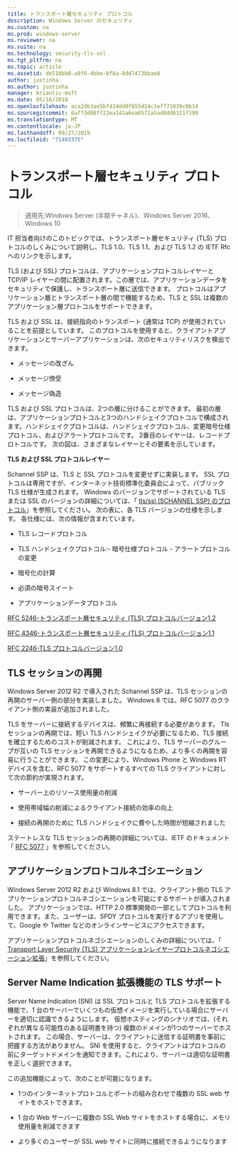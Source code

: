 ```yaml
---
title: トランスポート層セキュリティ プロトコル
description: Windows Server のセキュリティ
ms.custom: na
ms.prod: windows-server
ms.reviewer: na
ms.suite: na
ms.technology: security-tls-ssl
ms.tgt_pltfrm: na
ms.topic: article
ms.assetid: de510bb0-a9f6-4bbe-8f8a-8dd7473bbae8
author: justinha
ms.author: justinha
manager: brianlic-msft
ms.date: 05/16/2018
ms.openlocfilehash: aca2db3ae5bf424dd0f855d24c1ef771039c8b14
ms.sourcegitcommit: 6aff3d88ff22ea141a6ea6572a5ad8dd6321f199
ms.translationtype: MT
ms.contentlocale: ja-JP
ms.lasthandoff: 09/27/2019
ms.locfileid: "71403375"
---
```

# <a name="transport-layer-security-protocol"></a>トランスポート層セキュリティ プロトコル

>適用先:Windows Server (半期チャネル)、Windows Server 2016、Windows 10

IT 担当者向けのこのトピックでは、トランスポート層セキュリティ (TLS) プロトコルのしくみについて説明し、TLS 1.0、TLS 1.1、および TLS 1.2 の IETF Rfc へのリンクを示します。

TLS (および SSL) プロトコルは、アプリケーションプロトコルレイヤーと TCP/IP レイヤーの間に配置されます。この層では、アプリケーションデータをセキュリティで保護し、トランスポート層に送信できます。 プロトコルはアプリケーション層とトランスポート層の間で機能するため、TLS と SSL は複数のアプリケーション層プロトコルをサポートできます。

TLS および SSL は、接続指向のトランスポート (通常は TCP) が使用されていることを前提としています。 このプロトコルを使用すると、クライアントアプリケーションとサーバーアプリケーションは、次のセキュリティリスクを検出できます。

-   メッセージの改ざん

-   メッセージ傍受

-   メッセージ偽造

TLS および SSL プロトコルは、2つの層に分けることができます。 最初の層は、アプリケーションプロトコルと3つのハンドシェイクプロトコルで構成されます。ハンドシェイクプロトコルは、ハンドシェイクプロトコル、変更暗号仕様プロトコル、およびアラートプロトコルです。 2番目のレイヤーは、レコードプロトコルです。 次の図は、さまざまなレイヤーとその要素を示しています。

**TLS および SSL プロトコルレイヤー**


Schannel SSP は、TLS と SSL プロトコルを変更せずに実装します。 SSL プロトコルは専用ですが、インターネット技術標準化委員会によって、パブリック TLS 仕様が生成されます。 Windows のバージョンでサポートされている TLS または SSL のバージョンの詳細については、「 [tls/ssl (SCHANNEL SSP) のプロトコル](https://msdn.microsoft.com/library/windows/desktop/mt808159(v=vs.85).aspx)」を参照してください。 次の表に、各 TLS バージョンの仕様を示します。 各仕様には、次の情報が含まれています。

-   TLS レコードプロトコル

-   TLS ハンドシェイクプロトコル:\- 暗号仕様プロトコル \- アラートプロトコルの変更

-   暗号化の計算

-   必須の暗号スイート

-   アプリケーションデータプロトコル

[RFC 5246-トランスポート層セキュリティ (TLS) プロトコルバージョン1.2](http://tools.ietf.org/html/rfc5246)

[RFC 4346-トランスポート層セキュリティ (TLS) プロトコルバージョン1.1](http://tools.ietf.org/html/rfc4346)

[RFC 2246-TLS プロトコルバージョン1.0](http://tools.ietf.org/html/rfc2246)

## <a name="BKMK_SessionResumption"></a>TLS セッションの再開
Windows Server 2012 R2 で導入された Schannel SSP は、TLS セッションの再開のサーバー側の部分を実装しました。 Windows 8 では、RFC 5077 のクライアント側の実装が追加されました。

TLS をサーバーに接続するデバイスは、頻繁に再接続する必要があります。 Tls セッションの再開では、短い TLS ハンドシェイクが必要になるため、TLS 接続を確立するためのコストが削減されます。 これにより、TLS サーバーのグループが互いの TLS セッションを再開できるようになるため、より多くの再開を容易に行うことができます。 この変更により、Windows Phone と Windows RT デバイスを含む、RFC 5077 をサポートするすべての TLS クライアントに対して次の節約が実現されます。

-   サーバー上のリソース使用量の削減

-   使用帯域幅の削減によるクライアント接続の効率の向上

-   接続の再開のために TLS ハンドシェイクに費やした時間が短縮されました

ステートレスな TLS セッションの再開の詳細については、IETF のドキュメント「 [RFC 5077](http://www.ietf.org/rfc/rfc5077) 」を参照してください。

## <a name="BKMK_AppProtocolNego"></a>アプリケーションプロトコルネゴシエーション
 Windows Server 2012 R2 および Windows 8.1 では、クライアント側の TLS アプリケーションプロトコルネゴシエーションを可能にするサポートが導入されました。 アプリケーションでは、HTTP 2.0 標準開発の一部としてプロトコルを利用できます。また、ユーザーは、SPDY プロトコルを実行するアプリを使用して、Google や Twitter などのオンラインサービスにアクセスできます。

アプリケーションプロトコルネゴシエーションのしくみの詳細については、「 [Transport Layer Security (TLS) アプリケーションレイヤープロトコルネゴシエーション拡張](http://tools.ietf.org/search/draft-ietf-tls-applayerprotoneg-05)」を参照してください。

## <a name="BKMK_SNI"></a>Server Name Indication 拡張機能の TLS サポート
Server Name Indication (SNI) は SSL プロトコルと TLS プロトコルを拡張する機能で、1 台のサーバーでいくつもの仮想イメージを実行している場合にサーバーを適切に認識できるようにします。 仮想ホスティングのシナリオでは、(それぞれが異なる可能性のある証明書を持つ) 複数のドメインが1つのサーバーでホストされます。 この場合、サーバーは、クライアントに送信する証明書を事前に把握する方法がありません。 SNI を使用すると、クライアントはプロトコルの前にターゲットドメインを通知できます。これにより、サーバーは適切な証明書を正しく選択できます。

この追加機能によって、次のことが可能になります。

-   1つのインターネットプロトコルとポートの組み合わせで複数の SSL web サイトをホストできます。

-   1 台の Web サーバーに複数の SSL Web サイトをホストする場合に、メモリ使用量を削減できます

-   より多くのユーザーが SSL web サイトに同時に接続できるようになります



